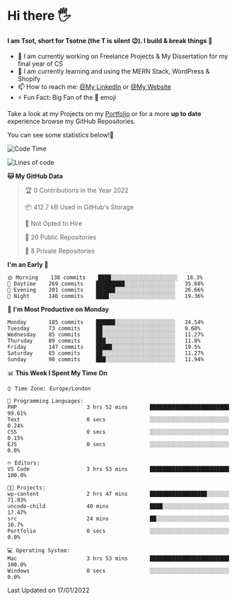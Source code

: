 # Hi there :raised_hand_with_fingers_splayed:
#### I am Tsot, short for Tsotne (the T is silent :wink:). I build & break things :space_invader:
- :telescope: I am currently working on Freelance Projects & My Dissertation for my final year of CS
- :seedling: I am currently learning and using the MERN Stack, WordPress & Shopify
- :mailbox: How to reach me: [@My LinkedIn](https://www.linkedin.com/in/tsotne-gvadzabia/) or [@My Website](https://tsotnegvadzabia.me/contact)
- :zap: Fun Fact: Big Fan of the :space_invader: emoji

Take a look at my Projects on my [Portfolio](https://tsotne.co.uk/) or for a more **up to date** experience browse my GitHub Repositories.

You can see some statistics below!:space_invader:
<!--START_SECTION:waka-->
![Code Time](http://img.shields.io/badge/Code%20Time-499%20hrs%2059%20mins-blue)

![Lines of code](https://img.shields.io/badge/From%20Hello%20World%20I%27ve%20Written-2%20Million%20lines%20of%20code-blue)

**🐱 My GitHub Data** 

> 🏆 0 Contributions in the Year 2022
 > 
> 📦 412.7 kB Used in GitHub's Storage 
 > 
> 🚫 Not Opted to Hire
 > 
> 📜 20 Public Repositories 
 > 
> 🔑 8 Private Repositories  
 > 
**I'm an Early 🐤** 

```text
🌞 Morning    138 commits    ████░░░░░░░░░░░░░░░░░░░░░   18.3% 
🌆 Daytime    269 commits    █████████░░░░░░░░░░░░░░░░   35.68% 
🌃 Evening    201 commits    ██████░░░░░░░░░░░░░░░░░░░   26.66% 
🌙 Night      146 commits    ████░░░░░░░░░░░░░░░░░░░░░   19.36%

```
📅 **I'm Most Productive on Monday** 

```text
Monday       185 commits    ██████░░░░░░░░░░░░░░░░░░░   24.54% 
Tuesday      73 commits     ██░░░░░░░░░░░░░░░░░░░░░░░   9.68% 
Wednesday    85 commits     ██░░░░░░░░░░░░░░░░░░░░░░░   11.27% 
Thursday     89 commits     ███░░░░░░░░░░░░░░░░░░░░░░   11.8% 
Friday       147 commits    █████░░░░░░░░░░░░░░░░░░░░   19.5% 
Saturday     85 commits     ██░░░░░░░░░░░░░░░░░░░░░░░   11.27% 
Sunday       90 commits     ███░░░░░░░░░░░░░░░░░░░░░░   11.94%

```


📊 **This Week I Spent My Time On** 

```text
⌚︎ Time Zone: Europe/London

💬 Programming Languages: 
PHP                      3 hrs 52 mins       █████████████████████████   99.61% 
Text                     0 secs              ░░░░░░░░░░░░░░░░░░░░░░░░░   0.24% 
CSS                      0 secs              ░░░░░░░░░░░░░░░░░░░░░░░░░   0.15% 
EJS                      0 secs              ░░░░░░░░░░░░░░░░░░░░░░░░░   0.0%

🔥 Editors: 
VS Code                  3 hrs 53 mins       █████████████████████████   100.0%

🐱‍💻 Projects: 
wp-content               2 hrs 47 mins       ██████████████████░░░░░░░   71.83% 
uncode-child             40 mins             ████░░░░░░░░░░░░░░░░░░░░░   17.47% 
src                      24 mins             ██░░░░░░░░░░░░░░░░░░░░░░░   10.7% 
Portfolio                0 secs              ░░░░░░░░░░░░░░░░░░░░░░░░░   0.0%

💻 Operating System: 
Mac                      3 hrs 53 mins       █████████████████████████   100.0% 
Windows                  0 secs              ░░░░░░░░░░░░░░░░░░░░░░░░░   0.0%

```


 Last Updated on 17/01/2022
<!--END_SECTION:waka-->
